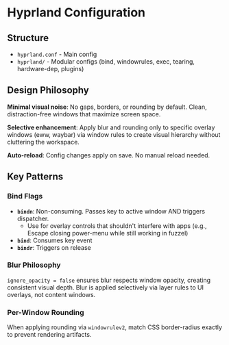 # Hyprland Configuration

## Structure

- `hyprland.conf` - Main config
- `hyprland/` - Modular configs (bind, windowrules, exec, tearing, hardware-dep, plugins)

## Design Philosophy

**Minimal visual noise**: No gaps, borders, or rounding by default. Clean, distraction-free windows that maximize screen space.

**Selective enhancement**: Apply blur and rounding only to specific overlay windows (eww, waybar) via window rules to create visual hierarchy without cluttering the workspace.

**Auto-reload**: Config changes apply on save. No manual reload needed.

## Key Patterns

### Bind Flags

- **`bindn`**: Non-consuming. Passes key to active window AND triggers dispatcher.
  - Use for overlay controls that shouldn't interfere with apps (e.g., Escape closing power-menu while still working in fuzzel)
- **`bind`**: Consumes key event
- **`bindr`**: Triggers on release

### Blur Philosophy

`ignore_opacity = false` ensures blur respects window opacity, creating consistent visual depth. Blur is applied selectively via layer rules to UI overlays, not content windows.

### Per-Window Rounding

When applying rounding via `windowrulev2`, match CSS border-radius exactly to prevent rendering artifacts.
